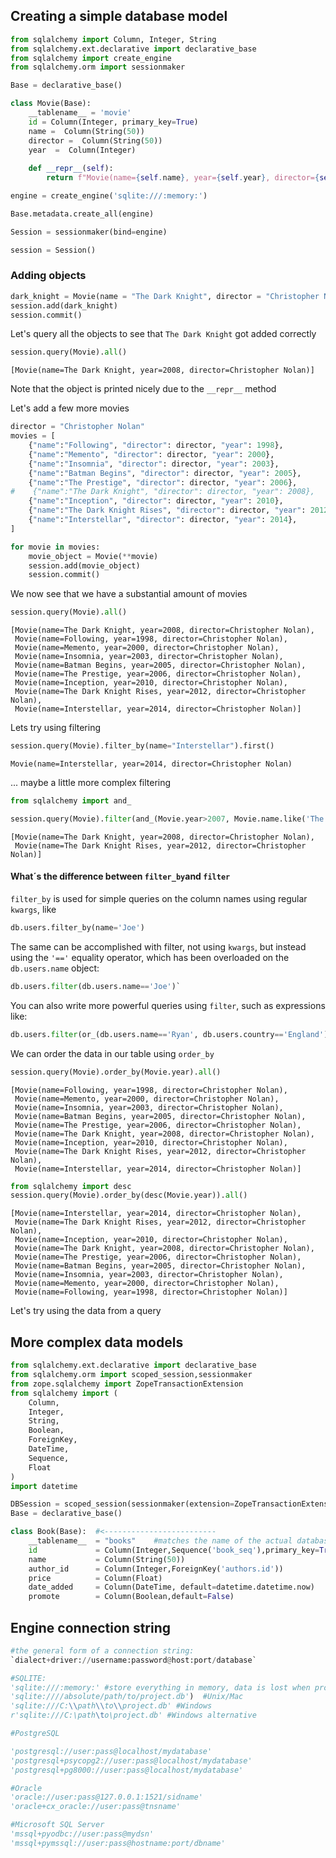 ## Creating a simple database model


```python
from sqlalchemy import Column, Integer, String
from sqlalchemy.ext.declarative import declarative_base
from sqlalchemy import create_engine
from sqlalchemy.orm import sessionmaker

Base = declarative_base()

class Movie(Base):
    __tablename__ = 'movie'
    id = Column(Integer, primary_key=True)
    name =  Column(String(50))
    director =  Column(String(50))
    year  =  Column(Integer)
    
    def __repr__(self):
        return f"Movie(name={self.name}, year={self.year}, director={self.director})"

engine = create_engine('sqlite:///:memory:')

Base.metadata.create_all(engine)

Session = sessionmaker(bind=engine)

session = Session()
```

### Adding objects


```python
dark_knight = Movie(name = "The Dark Knight", director = "Christopher Nolan", year = 2008)
session.add(dark_knight)
session.commit()
```

Let's query all the objects to see that `The Dark Knight` got added correctly


```python
session.query(Movie).all()
```




    [Movie(name=The Dark Knight, year=2008, director=Christopher Nolan)]



Note  that the object is printed nicely due to the `__repr__` method

Let's add a few more movies


```python
director = "Christopher Nolan"
movies = [
    {"name":"Following", "director": director, "year": 1998},
    {"name":"Memento", "director": director, "year": 2000},
    {"name":"Insomnia", "director": director, "year": 2003},
    {"name":"Batman Begins", "director": director, "year": 2005},
    {"name":"The Prestige", "director": director, "year": 2006},
#    {"name":"The Dark Knight", "director": director, "year": 2008},
    {"name":"Inception", "director": director, "year": 2010},
    {"name":"The Dark Knight Rises", "director": director, "year": 2012},
    {"name":"Interstellar", "director": director, "year": 2014},
]
```


```python
for movie in movies:
    movie_object = Movie(**movie)
    session.add(movie_object)
    session.commit()
```

We now see that we have a substantial amount of movies


```python
session.query(Movie).all()
```




    [Movie(name=The Dark Knight, year=2008, director=Christopher Nolan),
     Movie(name=Following, year=1998, director=Christopher Nolan),
     Movie(name=Memento, year=2000, director=Christopher Nolan),
     Movie(name=Insomnia, year=2003, director=Christopher Nolan),
     Movie(name=Batman Begins, year=2005, director=Christopher Nolan),
     Movie(name=The Prestige, year=2006, director=Christopher Nolan),
     Movie(name=Inception, year=2010, director=Christopher Nolan),
     Movie(name=The Dark Knight Rises, year=2012, director=Christopher Nolan),
     Movie(name=Interstellar, year=2014, director=Christopher Nolan)]



Lets try using filtering


```python
session.query(Movie).filter_by(name="Interstellar").first()
```




    Movie(name=Interstellar, year=2014, director=Christopher Nolan)



... maybe a little more complex filtering


```python
from sqlalchemy import and_

session.query(Movie).filter(and_(Movie.year>2007, Movie.name.like('The Dark%'))).all()
```




    [Movie(name=The Dark Knight, year=2008, director=Christopher Nolan),
     Movie(name=The Dark Knight Rises, year=2012, director=Christopher Nolan)]



#### What´s the difference between `filter_by`and `filter`

`filter_by` is used for simple queries on the column names using regular `kwargs`, like

```python
db.users.filter_by(name='Joe')
```

The same can be accomplished with filter, not using `kwargs`, but instead using the `'=='` equality operator, which has been overloaded on the `db.users.name` object:

```python
db.users.filter(db.users.name=='Joe')`

```

You can also write more powerful queries using `filter`, such as expressions like:

```python
db.users.filter(or_(db.users.name=='Ryan', db.users.country=='England'))

```

We can order the data in our table using `order_by`


```python
session.query(Movie).order_by(Movie.year).all()
```




    [Movie(name=Following, year=1998, director=Christopher Nolan),
     Movie(name=Memento, year=2000, director=Christopher Nolan),
     Movie(name=Insomnia, year=2003, director=Christopher Nolan),
     Movie(name=Batman Begins, year=2005, director=Christopher Nolan),
     Movie(name=The Prestige, year=2006, director=Christopher Nolan),
     Movie(name=The Dark Knight, year=2008, director=Christopher Nolan),
     Movie(name=Inception, year=2010, director=Christopher Nolan),
     Movie(name=The Dark Knight Rises, year=2012, director=Christopher Nolan),
     Movie(name=Interstellar, year=2014, director=Christopher Nolan)]




```python
from sqlalchemy import desc
session.query(Movie).order_by(desc(Movie.year)).all()
```




    [Movie(name=Interstellar, year=2014, director=Christopher Nolan),
     Movie(name=The Dark Knight Rises, year=2012, director=Christopher Nolan),
     Movie(name=Inception, year=2010, director=Christopher Nolan),
     Movie(name=The Dark Knight, year=2008, director=Christopher Nolan),
     Movie(name=The Prestige, year=2006, director=Christopher Nolan),
     Movie(name=Batman Begins, year=2005, director=Christopher Nolan),
     Movie(name=Insomnia, year=2003, director=Christopher Nolan),
     Movie(name=Memento, year=2000, director=Christopher Nolan),
     Movie(name=Following, year=1998, director=Christopher Nolan)]



Let's try using the data from a query

## More complex data models


```python
from sqlalchemy.ext.declarative import declarative_base
from sqlalchemy.orm import scoped_session,sessionmaker
from zope.sqlalchemy import ZopeTransactionExtension
from sqlalchemy import (
    Column,
    Integer,
    String,
    Boolean,
    ForeignKey,
    DateTime,
    Sequence,
    Float
)
import datetime

DBSession = scoped_session(sessionmaker(extension=ZopeTransactionExtension()))
Base = declarative_base()

class Book(Base):  #<------------------------- 
    __tablename__  = "books"    #matches the name of the actual database table
    id             = Column(Integer,Sequence('book_seq'),primary_key=True) # plays nice with all major database engines
    name           = Column(String(50))                                    # string column need lengths
    author_id      = Column(Integer,ForeignKey('authors.id'))              # assumes there is a table in the database called 'authors' that has an 'id' column
    price          = Column(Float)
    date_added     = Column(DateTime, default=datetime.datetime.now)       # defaults can be specified as functions
    promote        = Column(Boolean,default=False) 
```

## Engine connection string


```python
#the general form of a connection string:
`dialect+driver://username:password@host:port/database` 

#SQLITE:
'sqlite:///:memory:' #store everything in memory, data is lost when program exits
'sqlite:////absolute/path/to/project.db')  #Unix/Mac
'sqlite:///C:\\path\\to\\project.db' #Windows
r'sqlite:///C:\path\to\project.db' #Windows alternative

#PostgreSQL

'postgresql://user:pass@localhost/mydatabase'
'postgresql+psycopg2://user:pass@localhost/mydatabase'
'postgresql+pg8000://user:pass@localhost/mydatabase'

#Oracle
'oracle://user:pass@127.0.0.1:1521/sidname'
'oracle+cx_oracle://user:pass@tnsname'

#Microsoft SQL Server
'mssql+pyodbc://user:pass@mydsn'
'mssql+pymssql://user:pass@hostname:port/dbname'
```
